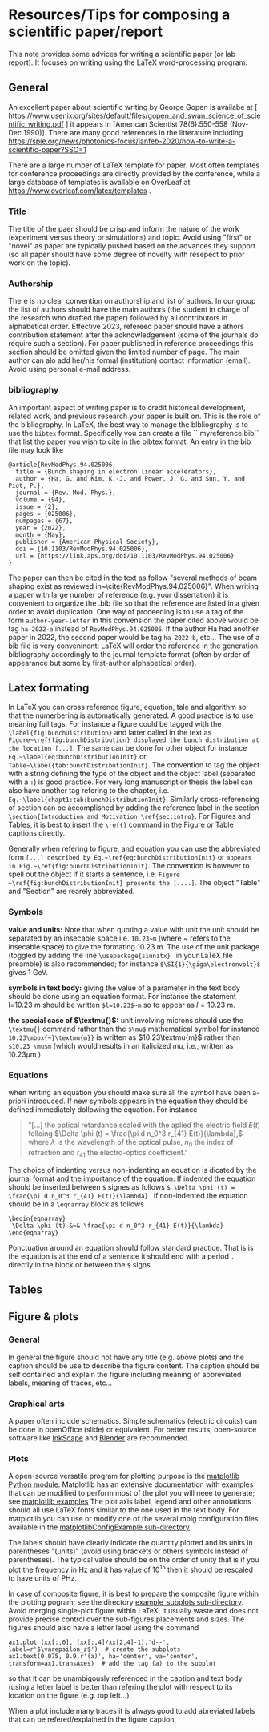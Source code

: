# Resources/Tips for composing a scientific paper/report

This note provides some advices for writing a scientific paper (or lab report). It focuses on writing using the LaTeX word-processing program. 


## General
An excellent paper about scientific writing by George Gopen is availabe at [ https://www.usenix.org/sites/default/files/gopen_and_swan_science_of_scientific_writing.pdf ] it appears in [American Scientist 78(6):550-558 (Nov-Dec 1990)]. There are many good references in the litterature including https://spie.org/news/photonics-focus/janfeb-2020/how-to-write-a-scientific-paper?SSO=1

There are a large number of LaTeX template for paper. Most often templates for conference proceedings are directly provided by the conference, while a large database of templates is available on OverLeaf at https://www.overleaf.com/latex/templates .

### Title
The title of the paer should be crisp and inform the nature of the work (experiment versus theory or simulations) and topic. Avoid using "first" or "novel" as paper are typically pushed based on the advances they support (so all paper should have some degree of novelty with resepect to prior work on the topic). 

### Authorship
There is no clear convention on authorship and list of authors. In our group the list of authors should have the main authors (the student in charge of the research who drafted the paper) followed by all contributors in alphabetical order. Effective 2023, refereed paper should have a athors contribution statement after the acknowledgement (some of the journals do require such a section). For paper published in reference proceedings this section should be omitted given the limited number of page. The main author can alo add her/his formal (institution) contact information (email). Avoid using personal e-mail address. 

### bibliography
An important aspect of writing paper is to credit historical development, related work, and previous research your paper is built on. This is the role of the bibliography. In LaTeX, the best way to manage the blbliography is to use the ```bibtex``` format. Specifically you can create a file ```myreference.bib`` that list the paper you wish to cite in the bibtex format. An entry in the bib file may look like
```
@article{RevModPhys.94.025006,
  title = {Bunch shaping in electron linear accelerators},
  author = {Ha, G. and Kim, K.-J. and Power, J. G. and Sun, Y. and Piot, P.},
  journal = {Rev. Mod. Phys.},
  volume = {94},
  issue = {2},
  pages = {025006},
  numpages = {67},
  year = {2022},
  month = {May},
  publisher = {American Physical Society},
  doi = {10.1103/RevModPhys.94.025006},
  url = {https://link.aps.org/doi/10.1103/RevModPhys.94.025006}
}
```
The paper can then be cited in the text as follow "several methods of beam shaping exist as reviewed in~\cite{RevModPhys.94.025006}". When writing a paper with large number of reference (e.g. your dissertation)  it is convenient to organize the .bib file so that the reference are listed in a given order to avoid duplication. One way of proceeding is to use a tag of the form ```author-year-letter``` in this convension the paper cited above would be tag ```ha-2022-a``` instead of ```RevModPhys.94.025006```. If the author Ha had another paper in 2022, the second paper would be tag ```ha-2022-b```, etc... The use of a bib file is very conveninent: LaTeX will order the reference in the generation bibliography accordingly to the journal template format (often by order of appearance but some by first-author alphabetical order). 


## Latex formating

In LaTeX you can cross reference figure, equation, tale and algorithm so that the numerbering is automatically generated. A good practice is to use meaning full tags. For instance a figure could be tagged with the ```\label{fig:bunchDistribution}``` and latter called in the text as ```Figure~\ref{fig:bunchDistribution} displayed the bunch distribution at the location [...]```. The same can be done for other object for instance ```Eq.~\label{eq:bunchDistributionInit}``` or ```Table~\label{tab:bunchDistributionInit}```. The convention to tag the object with a string defining the type of the object and the object label (separated with a ```:```) is good practice. For very long manuscript or thesis the label can also have another tag refering to the chapter, i.e.  ```Eq.~\label{chapt1:tab:bunchDistributionInit}```. Similarly cross-referencing of section can be accomplished by adding the reference label in the section ```\section{Introduction and Motivation \ref{sec:intro}```. For Figures and Tables, it is best to insert the ```\ref{}``` command in the Figure or Table captions directly. 

Generally when refering to figure, and equation you can use the abbreviated form ```[...] described by Eq.~\ref{eq:bunchDistributionInit}``` or ```appears in Fig.~\ref{fig:bunchDistributionInit}```. The convention is however to spell out the object if it starts a sentence, i.e. ```Figure ~\ref{fig:bunchDistributionInit} presents the [....]```. The object "Table" and "Section" are rearely abbreviated. 


### Symbols
**value and units:** Note that when quoting a value with unit the unit should be separated by an insecable space i.e. ```10.23~m``` (where ~ refers to the insecable space) to give the formating $10.23\mbox{~m}$. The use of the unit package (toggled by adding the line ```\usepackage{siunitx}
``` in your LaTeX file preamble) is also recommended; for instance ```$\SI{1}{\giga\electronvolt}$``` gives $1\mbox{~GeV}$.

**symbols in text body:** giving the value of a parameter in the text body should be done using an equation format. For instance the statement l=10.23 m should be written  ```$l=10.23$~m``` so to appear as $l=10.23\mbox{~m}$. 

**the special case of $\textmu{}$:** unit involving microns should use the ```\textmu{}``` command rather than the ```$\mu$``` mathematical symbol for instance ```10.23\mbox{~}\textmu{m}}``` is written as $10.23\textmu{m}$ rather than ```$10.23 \mu$m``` (which would results in an italicized mu, i.e., written as $10.23 \mu$m )

### Equations
when writing an equation you should make sure all the symbol have been a-priori introduced. If new symbols appears in the equation they should be defined immediately dollowing the equation. For instance

>"[...] the optical retardance scaled with the aplied the electric field $E(t)$ folloing
$\Delta \phi (t) = \frac{\pi d n_0^3 r_{41} E(t)}{\lambda},$
where $\lambda$ is the wavelength of the optical pulse, $n_0$ the index of refraction and $r_{41}$ the electro-optics coefficient." 

The choice of indenting versus non-indenting an equation is dicated by the journal format and the importance of the equation. If indented the equation should be inserted between ```$``` signes as follows ```$ \Delta \phi (t) = \frac{\pi d n_0^3 r_{41} E(t)}{\lambda} ``` if non-indented the equation should be in a ```\eqnarray``` block as follows
```
\begin{eqnarray}
 \Delta \phi (t) &=& \frac{\pi d n_0^3 r_{41} E(t)}{\lambda}
\end{eqnarray}
```
Ponctuation around an equation should follow standard practice. That is is the equation is at the end of a sentence it should end with a period ```.``` directly in the block or between the ```$``` signs. 

## Tables

## Figure & plots
### General
In general the figure should not have any title (e.g. above plots) and the caption should be use to describe the figure content. The caption should be self contained and explain the figure including meaning of abbreviated labels, meaning of traces, etc...

### Graphical arts
A paper often include schematics. Simple schematics (electric circuits) can be done in openOffice (slide) or equivalent. For better results, open-source software like [InkScape](https://inkscape.org/)  and [Blender](https://www.blender.org/) are recommended. 

### Plots
A open-source versatile program for plotting purpose is the [matplotlib Python module](https://matplotlib.org/). Matplotlib has an extensive documentation with examples that can be modified to perform most of the plot you will neee to generate; see [matplotlib examples](https://matplotlib.org/stable/plot_types/index.html)
The plot axis label, legend and other annotations should all use LaTeX fonts similar to the one used in the text body. For matplotlib you can use or modify one of the several mplg configuration files available in the [matplotlibConfigExample sub-directory](matplotlibConfigExample)

The labels should have clearly indicate the quantity plotted and its units in parentheses "(units)" (avoid using brackets or others symbols instead of parentheses). The typical value should be on the order of unity that is if you plot the frequency in Hz and it has value of $10^15$ then it should be rescaled to have units of PHz. 

In case of composite figure, it is best to prepare the composite figure within the plotting pogram; see the directory [example_subplots sub-directory](example_subplots). Avoid merging single-plot figure within LaTeX, it usually waste and does not provide precise control over the sub-figures placements and sizes. The figures should also have a letter label using the command
```
ax1.plot (xx[:,0], (xx[:,4]/xx[2,4]-1),'d--', label=r'$\varepsilon_z$')  # create the subplots
ax1.text(0.075, 0.9,r'(a)', ha='center', va='center', transform=ax1.transAxes)  # add the tag (a) to the subplot

```
so that it can be unambigously referenced in the caption and text body (using a letter label is better than refering the plot with respect to its location on the figure (e.g. top left...).  

When a plot include many traces it is always good to add abreviated labels that can be refered/explained in the figure caption. 

